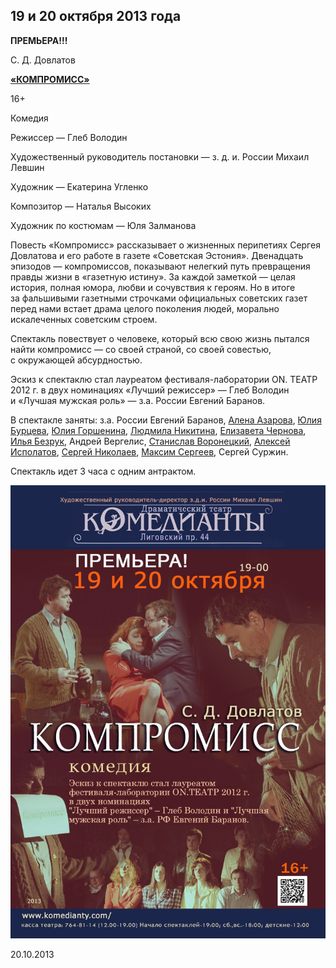 ## 19 и 20 октября 2013 года


**ПРЕМЬЕРА!!!**


С. Д. Довлатов


[**«КОМПРОМИСС»**][0]


16+


Комедия


Режиссер — Глеб Володин


Художественный руководитель постановки — з. д. и. России Михаил Левшин


Художник — Екатерина Угленко


Композитор — Наталья Высоких


Художник по костюмам — Юля Залманова


Повесть «Компромисс» рассказывает о жизненных перипетиях Сергея Довлатова и его работе в газете «Советская Эстония». Двенадцать эпизодов — компромиссов, показывают нелегкий путь превращения правды жизни в «газетную истину». За каждой заметкой — целая история, полная юмора, любви и сочувствия к героям. Но в итоге за фальшивыми газетными строчками официальных советских газет перед нами встает драма целого поколения людей, морально искалеченных советским строем.


Спектакль повествует о человеке, который всю свою жизнь пытался найти компромисс — со своей страной, со своей совестью, с окружающей абсурдностью.


Эскиз к спектаклю стал лауреатом фестиваля-лаборатории ON. ТЕАТР 2012 г. в двух номинациях «Лучший режиссер» — Глеб Володин и «Лучшая мужская роль» — з.а. России Евгений Баранов.


В спектакле заняты: з.а. России Евгений Баранов, [Алена Азарова][1], [Юлия Бурцева][2], [Юлия Горшенина][3], [Людмила Никитина][4], [Елизавета Чернова][5], [Илья Безрук][6], Андрей Вергелис, [Станислав Воронецкий][7], [Алексей Исполатов][8], [Сергей Николаев][9], [Максим Сергеев][10], Сергей Суржин.


Спектакль идет 3 часа с одним антрактом.


![](../../performance/kompromiss/poster.jpg)


20.10.2013

[0]: ../../performance/kompromiss "Компромисс"
[1]: ../../person/alyona-azarova "Алёна Азарова"
[2]: ../../person/yuliya-burtseva "Юлия Бурцева"
[3]: ../../person/yuliya-gorshenina "Юлия Горшенина"
[4]: ../../person/lyudmila-nikitina "Людмила Никитина"
[5]: ../../person/elizaveta-chernova "Елизавета Чернова"
[6]: ../../person/ilya-bezruk "Илья Безрук"
[7]: ../../person/stanislav-voronetskii "Станислав Воронецкий"
[8]: ../../person/aleksei-ispolatov "Алексей Исполатов"
[9]: ../../person/sergei-nikolaev "Сергей Николаев"
[10]: ../../person/maksim-sergeev "Максим Сергеев"